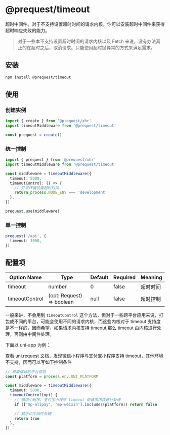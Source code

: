# @prequest/timeout

超时中间件。对于不支持设置超时时间的请求内核，你可以安装超时中间件来获得超时响应失败的能力。

> 对于一些本不支持设置超时时间的请求内核以及 Fetch 来说，没有办法真正的在超时之后，取消请求。只能使用超时抛异常的方式来满足需求。

## 安装

```bash
npm install @prequest/timeout
```

## 使用

### 创建实例

```ts
import { create } from '@prequest/xhr'
import timeoutMiddleware from '@prequest/timeout'

const prequest = create()
```

### 统一控制

```ts
import { prequest } from '@prequest/xhr'
import timeoutMiddleware from '@prequest/timeout'

const middleware = timeoutMiddleware({
  timeout: 5000,
  timeoutControl: () => {
    // 开发环境设置超时时间
    return process.NODE_ENV === 'development'
  },
})

prequest.use(middleware)
```

### 单一控制

```ts
prequest('/api', {
  timeout: 1000,
})
```

## 配置项

| Option Name    | Type                      | Default | Required | Meaning  |
| -------------- | ------------------------- | ------- | -------- | -------- |
| timeout        | number                    | 0       | false    | 超时时间 |
| timeoutControl | (opt: Request) => boolean | null    | false    | 超时控制 |

一般来讲，不会用到 `timeoutControl` 这个方法，但对于一些跨平台应用来说，打包成不同的平台，可能会使用不同的请求内核，而这些内核对于 timeout 支持度是不一样的，因而希望，如果请求内核支持 timeout,那么 timeout 由内核进行处理，否则由中间件处理。

下面以 uni-app 为例：

查看 uni.request [文档](https://uniapp.dcloud.io/api/request/request)，发现微信小程序与支付宝小程序支持 timeout，其他环境不支持，因而可以写如下控制条件

```ts
// 获取编译的平台信息
const platform = process.env.UNI_PLATFORM

const middleware = timeoutMiddleware({
  timeout: 5000,
  timeoutControl(opt) {
    // 微信小程序、支付宝小程序 timeout 由请求内核进行处理
    if (['mp-alipay', 'mp-weixin'].includes(platform)) return false

    // 其余由中间件处理
    return true
  },
})
```
